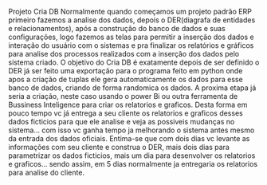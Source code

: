 Projeto Cria DB
  Normalmente quando começamos um projeto padrão ERP primeiro fazemos a analise dos dados,
depois o DER(diagrafa de entidades e relacionamentos), após a construção do banco de dados e suas configurações,
logo fazemos as telas para permitir a inserção dos dados e interação do usuário com o sistemas e pra finalizar
os relatórios e gráficos para analise dos processos realizados com a inserção dos dados pelo sistema criado.
  O objetivo do Cria DB é exatamente depois de ser definido o DER já ser feito uma exportação para o programa
feito em python onde apos a criação de tuplas ele gera automaticamente os dados para esse banco de dados,
criando de forma randomica os dados.
  A proxima etapa já seria a criação, neste caso usando o power Bi ou outra ferramenta de Bussiness Inteligence
para criar os relatorios e graficos.
  Desta forma em pouco tempo vc já entrega a seu cliente os relatorios e graficos desses dados ficticios para que 
ele analise e veja as possiveis mudanças no sistema... com isso vc ganha tempo ja melhorando o sistema antes mesmo
da entrada dos dados oficiais.
  Entima-se que com dois dias vc levante as informações com seu cliente e construa o DER, mais dois dias para 
parametrizar os dados ficticios, mais um dia para desenvolver os relatorios e graficos... sendo assim, em 5 dias
normalmente ja entregaria os relatorios para analise do cliente.

  
